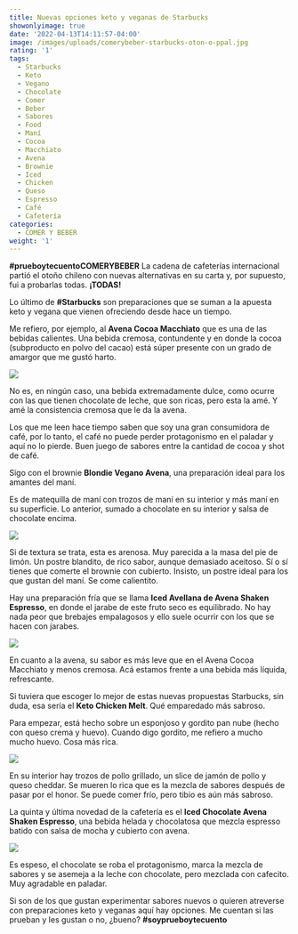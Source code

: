 ```yaml
---
title: Nuevas opciones keto y veganas de Starbucks
showonlyimage: true
date: '2022-04-13T14:11:57-04:00'
image: /images/uploads/comerybeber-starbucks-oton-o-ppal.jpg
rating: '1'
tags:
  - Starbucks
  - Keto
  - Vegano
  - Chocolate
  - Comer
  - Beber
  - Sabores
  - Food
  - Maní
  - Cocoa
  - Macchiato
  - Avena
  - Brownie
  - Iced
  - Chicken
  - Queso
  - Espresso
  - Café
  - Cafetería
categories:
  - COMER Y BEBER
weight: '1'
---
```

**\#prueboytecuentoCOMERYBEBER** La cadena de cafeterías internacional partió el otoño chileno con nuevas alternativas en su carta y, por supuesto, fui a probarlas todas. **¡TODAS!**

<!--more-->

Lo último de **\#Starbucks** son preparaciones que se suman a la apuesta keto y vegana que vienen ofreciendo desde hace un tiempo.

Me refiero, por ejemplo, al **Avena Cocoa Macchiato** que es una de las bebidas calientes. Una bebida cremosa, contundente y en donde la cocoa (subproducto en polvo del cacao) está súper presente con un grado de amargor que me gustó harto.

![](/images/uploads/comerybeber-starbucks-oton-o-cocoa.jpg)

No es, en ningún caso, una bebida extremadamente dulce, como ocurre con las que tienen chocolate de leche, que son ricas, pero esta la amé. Y amé la consistencia cremosa que le da la avena.

Los que me leen hace tiempo saben que soy una gran consumidora de café, por lo tanto, el café no puede perder protagonismo en el paladar y aquí no lo pierde. Buen juego de sabores entre la cantidad de cocoa y shot de café.

Sigo con el brownie **Blondie Vegano Avena**, una preparación ideal para los amantes del maní. 

Es de matequilla de maní con trozos de maní en su interior y más maní en su superficie. Lo anterior, sumado a chocolate en su interior y salsa de chocolate encima.

![](/images/uploads/comerybeber-starbucks-oton-o-brownie.jpg)

Si de textura se trata, esta es arenosa. Muy parecida a la masa del pie de limón. Un postre blandito, de rico sabor, aunque demasiado aceitoso. Sí o sí tienes que comerte el brownie con cubierto. Insisto, un postre ideal para los que gustan del maní. Se come calientito.

Hay una preparación fría que se llama **Iced Avellana de Avena Shaken Espresso**, en donde el jarabe de este fruto seco es equilibrado. No hay nada peor que brebajes empalagosos y ello suele ocurrir con los que se hacen con jarabes.

![](/images/uploads/comerybeber-starbucks-oton-o-avellana.jpg)

En cuanto a la avena, su sabor es más leve que en el Avena Cocoa Macchiato y menos cremosa. Acá estamos frente a una bebida más líquida, refrescante. 

Si tuviera que escoger lo mejor de estas nuevas propuestas Starbucks, sin duda, esa sería el **Keto Chicken Melt**. Qué emparedado más sabroso.

Para empezar, está hecho sobre un esponjoso y gordito pan nube (hecho con queso crema y huevo). Cuando digo gordito, me refiero a mucho mucho huevo. Cosa más rica.

![](/images/uploads/comerybeber-starbucks-oton-o-keto.jpg)

En su interior hay trozos de pollo grillado, un slice de jamón de pollo y queso cheddar. Se mueren lo rica que es la mezcla de sabores después de pasar por el honor. Se puede comer frío, pero tibio es aún más sabroso.

La quinta y última novedad de la cafetería es el **Iced Chocolate Avena Shaken Espresso**, una bebida helada y chocolatosa que mezcla espresso batido con salsa de mocha y cubierto con avena.

![](/images/uploads/comerybeber-starbuks-oton-o-iced-chocolate.jpg)

Es espeso, el chocolate se roba el protagonismo, marca la mezcla de sabores y se asemeja a la leche con chocolate, pero mezclada con cafecito.  Muy agradable en paladar.

Si son de los que gustan experimentar sabores nuevos o quieren atreverse con preparaciones keto y veganas aquí hay opciones. Me cuentan si las prueban y les gustan o no, ¿bueno? **\#soyprueboytecuento**
